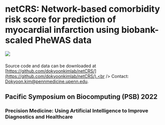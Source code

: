 # netCRS: Network-based comorbidity risk score for prediction of myocardial infarction using biobank-scaled PheWAS data
<img src="https://img.shields.io/badge/Python-3766AB?style=flat-square&logo=Python&logoColor=white"/></a>

###

Source code and data can be downloaded at [https://github.com/dokyoonkimlab/netCRS/](https://github.com/dokyoonkimlab/netCRS/).<br />
Contact: [Dokyoon.kim@pennmedicine.upenn.edu](mailto:Dokyoon.kim@pennmedicine.upenn.edu).<br />

## Pacific Symposium on Biocomputing (PSB) 2022
### Precision Medicine: Using Artificial Intelligence to Improve Diagnostics and Healthcare
